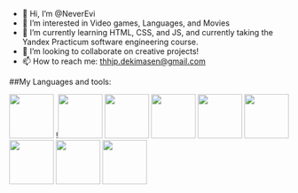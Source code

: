 
- 👋 Hi, I’m @NeverEvi
- 👀 I’m interested in Video games, Languages, and Movies
- 🌱 I’m currently learning HTML, CSS, and JS, and currently taking the Yandex Practicum software engineering course.
- 💞️ I’m looking to collaborate on creative projects!
- 📫 How to reach me: thhjp.dekimasen@gmail.com

##My Languages and tools:  

<img src="https://user-images.githubusercontent.com/113251601/234358163-7d727c85-be96-4e69-bc53-4f231a69c746.svg" width="80" height="80">
!<img src="https://user-images.githubusercontent.com/113251601/199766991-c12521e5-d055-4734-b623-c1a50eaa1a9f.png" width="80" height="80">
<img src="https://user-images.githubusercontent.com/113251601/199765202-053bc301-c08b-4a5a-ba90-bf607e5d6281.png" width="80" height="80">
<img src="https://user-images.githubusercontent.com/113251601/199769576-767028ed-285f-4650-8d28-36a067237020.png" width="80" height="80">
<img src="https://user-images.githubusercontent.com/113251601/199779639-99403f0b-a7bf-4b0b-9818-9ccce149af87.png" width="80" height="80">
<img src="https://user-images.githubusercontent.com/113251601/199764944-9a9cf7b9-98f3-4378-8af6-c4b4f5fca5d2.png" width="80" height="80">
<img src="https://user-images.githubusercontent.com/113251601/199764095-a747ba65-3143-4dc4-8e46-83afe005a117.png" width="80" height="80">
<img src="https://user-images.githubusercontent.com/113251601/199762720-0f535975-3418-4deb-b71d-3de6d4d0a215.png" width="80" height="80">
<img src="https://user-images.githubusercontent.com/113251601/199769076-eaa146d6-2811-4e66-abda-3c42e9ed7102.png" width="80" height="80">
<!---
NeverEvi/NeverEvi is a ✨ special ✨ repository because its `README.md` (this file) appears on your GitHub profile.
You can click the Preview link to take a look at your changes.
--->
